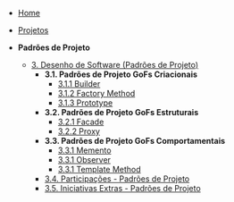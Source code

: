 <!-- docs/_sidebar.md -->

- [Home](/)
- [Projetos](/Projeto/Projeto.md)

- **Padrões de Projeto**
  - [3. Desenho de Software (Padrões de Projeto)](PadroesDeProjeto/Introducao.md)
    - **3.1. Padrões de Projeto GoFs Criacionais**
      - [3.1.1 Builder](/PadroesDeProjeto/GofsCriacionais/Builder.md)
      - [3.1.2 Factory Method](/PadroesDeProjeto/GofsCriacionais/FactoryMethod.md)  
      - [3.1.3 Prototype](/PadroesDeProjeto/GofsCriacionais/Prototype.md)
    - **3.2. Padrões de Projeto GoFs Estruturais**
      - [3.2.1 Facade](/PadroesDeProjeto/GofsEstruturais/Facade.md)
      - [3.2.2 Proxy](/PadroesDeProjeto/GofsEstruturais/Proxy.md)
    - **3.3. Padrões de Projeto GoFs Comportamentais**
      - [3.3.1 Memento](/PadroesDeProjeto/GofsComportamentais/Memento.md)
      - [3.3.1 Observer](/PadroesDeProjeto/GofsComportamentais/Observer.md)
      - [3.3.1 Template Method](/PadroesDeProjeto/GofsComportamentais/Template_Method.md)
    - [3.4. Participações - Padrões de Projeto](/PadroesDeProjeto/3.4.ParticipacoesPadroes.md)
    - [3.5. Iniciativas Extras - Padrões de Projeto](/PadroesDeProjeto/3.5.IniciativasExtras.md)
      
